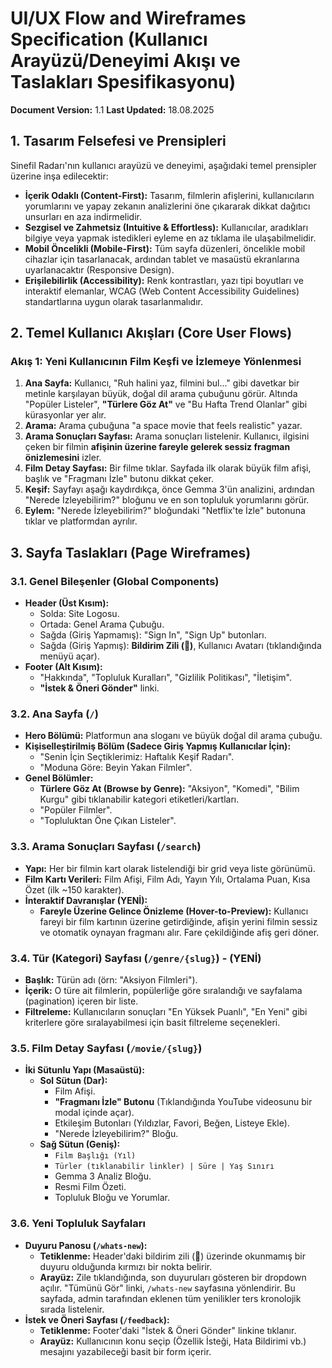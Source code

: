 # UI/UX Flow and Wireframes Specification (Kullanıcı Arayüzü/Deneyimi Akışı ve Taslakları Spesifikasyonu)

**Document Version:** 1.1
**Last Updated:** 18.08.2025

## 1. Tasarım Felsefesi ve Prensipleri

Sinefil Radarı'nın kullanıcı arayüzü ve deneyimi, aşağıdaki temel prensipler üzerine inşa edilecektir:

-   **İçerik Odaklı (Content-First):** Tasarım, filmlerin afişlerini, kullanıcıların yorumlarını ve yapay zekanın analizlerini öne çıkararak dikkat dağıtıcı unsurları en aza indirmelidir.
-   **Sezgisel ve Zahmetsiz (Intuitive & Effortless):** Kullanıcılar, aradıkları bilgiye veya yapmak istedikleri eyleme en az tıklama ile ulaşabilmelidir.
-   **Mobil Öncelikli (Mobile-First):** Tüm sayfa düzenleri, öncelikle mobil cihazlar için tasarlanacak, ardından tablet ve masaüstü ekranlarına uyarlanacaktır (Responsive Design).
-   **Erişilebilirlik (Accessibility):** Renk kontrastları, yazı tipi boyutları ve interaktif elemanlar, WCAG (Web Content Accessibility Guidelines) standartlarına uygun olarak tasarlanmalıdır.

## 2. Temel Kullanıcı Akışları (Core User Flows)

### Akış 1: Yeni Kullanıcının Film Keşfi ve İzlemeye Yönlenmesi
1.  **Ana Sayfa:** Kullanıcı, "Ruh halini yaz, filmini bul..." gibi davetkar bir metinle karşılayan büyük, doğal dil arama çubuğunu görür. Altında "Popüler Listeler", **"Türlere Göz At"** ve "Bu Hafta Trend Olanlar" gibi kürasyonlar yer alır.
2.  **Arama:** Arama çubuğuna "a space movie that feels realistic" yazar.
3.  **Arama Sonuçları Sayfası:** Arama sonuçları listelenir. Kullanıcı, ilgisini çeken bir filmin **afişinin üzerine fareyle gelerek sessiz fragman önizlemesini** izler.
4.  **Film Detay Sayfası:** Bir filme tıklar. Sayfada ilk olarak büyük film afişi, başlık ve "Fragmanı İzle" butonu dikkat çeker.
5.  **Keşif:** Sayfayı aşağı kaydırdıkça, önce Gemma 3'ün analizini, ardından "Nerede İzleyebilirim?" bloğunu ve en son topluluk yorumlarını görür.
6.  **Eylem:** "Nerede İzleyebilirim?" bloğundaki "Netflix'te İzle" butonuna tıklar ve platformdan ayrılır.

## 3. Sayfa Taslakları (Page Wireframes)

### 3.1. Genel Bileşenler (Global Components)
-   **Header (Üst Kısım):**
    -   Solda: Site Logosu.
    -   Ortada: Genel Arama Çubuğu.
    -   Sağda (Giriş Yapmamış): "Sign In", "Sign Up" butonları.
    -   Sağda (Giriş Yapmış): **Bildirim Zili (🔔)**, Kullanıcı Avatarı (tıklandığında menüyü açar).
-   **Footer (Alt Kısım):**
    -   "Hakkında", "Topluluk Kuralları", "Gizlilik Politikası", "İletişim".
    -   **"İstek & Öneri Gönder"** linki.

### 3.2. Ana Sayfa (`/`)
-   **Hero Bölümü:** Platformun ana sloganı ve büyük doğal dil arama çubuğu.
-   **Kişiselleştirilmiş Bölüm (Sadece Giriş Yapmış Kullanıcılar İçin):**
    -   "Senin İçin Seçtiklerimiz: Haftalık Keşif Radarı".
    -   "Moduna Göre: Beyin Yakan Filmler".
-   **Genel Bölümler:**
    -   **Türlere Göz At (Browse by Genre):** "Aksiyon", "Komedi", "Bilim Kurgu" gibi tıklanabilir kategori etiketleri/kartları.
    -   "Popüler Filmler".
    -   "Topluluktan Öne Çıkan Listeler".

### 3.3. Arama Sonuçları Sayfası (`/search`)
-   **Yapı:** Her bir filmin kart olarak listelendiği bir grid veya liste görünümü.
-   **Film Kartı Verileri:** Film Afişi, Film Adı, Yayın Yılı, Ortalama Puan, Kısa Özet (ilk ~150 karakter).
-   **İnteraktif Davranışlar (YENİ):**
    -   **Fareyle Üzerine Gelince Önizleme (Hover-to-Preview):** Kullanıcı fareyi bir film kartının üzerine getirdiğinde, afişin yerini filmin sessiz ve otomatik oynayan fragmanı alır. Fare çekildiğinde afiş geri döner.

### 3.4. Tür (Kategori) Sayfası (`/genre/{slug}`) - (YENİ)
-   **Başlık:** Türün adı (örn: "Aksiyon Filmleri").
-   **İçerik:** O türe ait filmlerin, popülerliğe göre sıralandığı ve sayfalama (pagination) içeren bir liste.
-   **Filtreleme:** Kullanıcıların sonuçları "En Yüksek Puanlı", "En Yeni" gibi kriterlere göre sıralayabilmesi için basit filtreleme seçenekleri.

### 3.5. Film Detay Sayfası (`/movie/{slug}`)
-   **İki Sütunlu Yapı (Masaüstü):**
    -   **Sol Sütun (Dar):**
        -   Film Afişi.
        -   **"Fragmanı İzle" Butonu** (Tıklandığında YouTube videosunu bir modal içinde açar).
        -   Etkileşim Butonları (Yıldızlar, Favori, Beğen, Listeye Ekle).
        -   "Nerede İzleyebilirim?" Bloğu.
    -   **Sağ Sütun (Geniş):**
        -   `Film Başlığı (Yıl)`
        -   `Türler (tıklanabilir linkler) | Süre | Yaş Sınırı`
        -   Gemma 3 Analiz Bloğu.
        -   Resmi Film Özeti.
        -   Topluluk Bloğu ve Yorumlar.

### 3.6. Yeni Topluluk Sayfaları
-   **Duyuru Panosu (`/whats-new`):**
    -   **Tetiklenme:** Header'daki bildirim zili (🔔) üzerinde okunmamış bir duyuru olduğunda kırmızı bir nokta belirir.
    -   **Arayüz:** Zile tıklandığında, son duyuruları gösteren bir dropdown açılır. "Tümünü Gör" linki, `/whats-new` sayfasına yönlendirir. Bu sayfada, admin tarafından eklenen tüm yenilikler ters kronolojik sırada listelenir.
-   **İstek ve Öneri Sayfası (`/feedback`):**
    -   **Tetiklenme:** Footer'daki "İstek & Öneri Gönder" linkine tıklanır.
    -   **Arayüz:** Kullanıcının konu seçip (Özellik İsteği, Hata Bildirimi vb.) mesajını yazabileceği basit bir form içerir.

